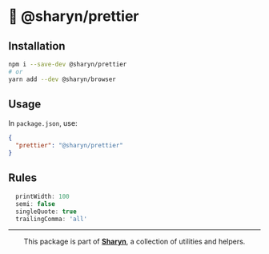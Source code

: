 # 🌹 @sharyn/prettier

## Installation

```sh
npm i --save-dev @sharyn/prettier
# or
yarn add --dev @sharyn/browser
```

## Usage

In `package.json`, use:

```json
{
  "prettier": "@sharyn/prettier"
}
```

## Rules

```js
  printWidth: 100
  semi: false
  singleQuote: true
  trailingComma: 'all'
```

<hr />

<p align="center">
  This package is part of <a href="https://github.com/sharynjs/sharyn"><b>Sharyn</b></a>, a collection of utilities and helpers.
</p>
